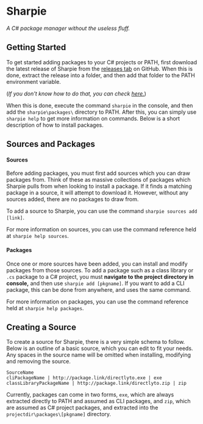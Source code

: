 # Sharpie
*A C# package manager without the useless fluff.*

## Getting Started
To get started adding packages to your C# projects or PATH, first download the latest release of Sharpie from the [releases tab](https://github.com/c272/sharpie/releases) on GitHub. When this is done, extract the release into a folder, and then add that folder to the PATH environment variable.

(*If you don't know how to do that, you can check [here.](https://docs.alfresco.com/4.2/tasks/fot-addpath.html)*)

When this is done, execute the command `sharpie` in the console, and then add the `sharpie\packages\` directory to PATH. After this, you can simply use `sharpie help` to get more information on commands. Below is a short description of how to install packages.

## Sources and Packages
#### Sources
Before adding packages, you must first add sources which you can draw packages from. Think of these as massive collections of packages which Sharpie pulls from when looking to install a package. If it finds a matching package in a source, it will attempt to download it. However, without any sources added, there are no packages to draw from.

To add a source to Sharpie, you can use the command `sharpie sources add [link]`.

For more information on sources, you can use the command reference held at `sharpie help sources`.

#### Packages
Once one or more sources have been added, you can install and modify packages from those sources. To add a package such as a class library or `.cs` package to a C# project, you must **navigate to the project directory in console,** and then use `sharpie add [pkgname]`. If you want to add a CLI package, this can be done from anywhere, and uses the same command.

For more information on packages, you can use the command reference held at `sharpie help packages`.

## Creating a Source
To create a source for Sharpie, there is a very simple schema to follow. Below is an outline of a basic source, which you can edit to fit your needs. Any spaces in the source name will be omitted when installing, modifying and removing the source.

```
SourceName
cliPackageName | http://package.link/directlyto.exe | exe
classLibraryPackageName | http://package.link/directlyto.zip | zip
```

Currently, packages can come in two forms, `exe`, which are always extracted directly to PATH and assumed as CLI packages, and `zip`, which are assumed as C# project packages, and extracted into the `projectdir\packages\[pkgname]` directory.
